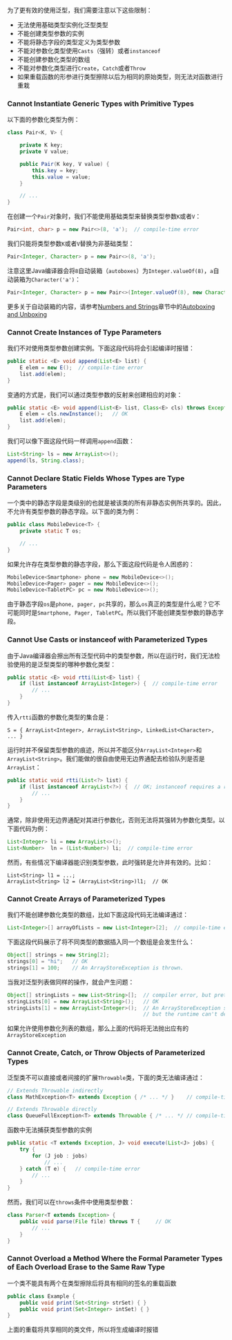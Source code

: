 为了更有效的使用泛型，我们需要注意以下这些限制：

* 无法使用基础类型实例化泛型类型
* 不能创建类型参数的实例
* 不能将静态字段的类型定义为类型参数
* 不能对参数化类型使用`Casts`（强转）或者`instanceof`
* 不能创建参数化类型的数组
* 不能对参数化类型进行`Create`，`Catch`或者`Throw`
* 如果重载函数的形参进行类型擦除以后为相同的原始类型，则无法对函数进行重栽

### Cannot Instantiate Generic Types with Primitive Types

以下面的参数化类型为例：

```java
class Pair<K, V> {

    private K key;
    private V value;

    public Pair(K key, V value) {
        this.key = key;
        this.value = value;
    }

    // ...
}
```

在创建一个`Pair`对象时，我们不能使用基础类型来替换类型参数`K`或者`V`：

```java
Pair<int, char> p = new Pair<>(8, 'a');  // compile-time error
```

我们只能将类型参数`K`或者`V`替换为非基础类型：

```java
Pair<Integer, Character> p = new Pair<>(8, 'a');
```

注意这里Java编译器会将`8`自动装箱（`autoboxes`）为`Integer.valueOf(8)`，`a`自动装箱为`Character('a')`：

```java
Pair<Integer, Character> p = new Pair<>(Integer.valueOf(8), new Character('a'));
```

更多关于自动装箱的内容，请参考[Numbers and Strings]()章节中的[Autoboxing and Unboxing]()

### Cannot Create Instances of Type Parameters

我们不对使用类型参数创建实例。下面这段代码将会引起编译时报错：

```java
public static <E> void append(List<E> list) {
    E elem = new E();  // compile-time error
    list.add(elem);
}
```

变通的方式是，我们可以通过类型参数的反射来创建相应的对象：

```java
public static <E> void append(List<E> list, Class<E> cls) throws Exception {
    E elem = cls.newInstance();   // OK
    list.add(elem);
}
```

我们可以像下面这段代码一样调用`append`函数：

```java
List<String> ls = new ArrayList<>();
append(ls, String.class);
```

### Cannot Declare Static Fields Whose Types are Type Parameters

一个类中的静态字段是类级别的也就是被该类的所有非静态实例所共享的。因此，不允许有类型参数的静态字段。以下面的类为例：

```java
public class MobileDevice<T> {
    private static T os;

    // ...
}
```

如果允许存在类型参数的静态字段，那么下面这段代码是令人困惑的：

```java
MobileDevice<Smartphone> phone = new MobileDevice<>();
MobileDevice<Pager> pager = new MobileDevice<>();
MobileDevice<TabletPC> pc = new MobileDevice<>();
```
由于静态字段`os`是`phone, pager, pc`共享的，那么`os`真正的类型是什么呢？它不可能同时是`Smartphone, Pager, TabletPC`。所以我们不能创建类型参数的静态字段。

### Cannot Use Casts or instanceof with Parameterized Types

由于Java编译器会擦出所有泛型代码中的类型参数，所以在运行时，我们无法检验使用的是泛型类型的哪种参数化类型：

```java
public static <E> void rtti(List<E> list) {
    if (list instanceof ArrayList<Integer>) {  // compile-time error
        // ...
    }
}
```

传入`rtti`函数的参数化类型的集合是：

```
S = { ArrayList<Integer>, ArrayList<String>, LinkedList<Character>, ... }
```

运行时并不保留类型参数的痕迹，所以并不能区分`ArrayList<Integer>`和`ArrayList<String>`。我们能做的很自由使用无边界通配去检验队列是否是`ArrayList`：

```java
public static void rtti(List<?> list) {
    if (list instanceof ArrayList<?>) {  // OK; instanceof requires a reifiable type
        // ...
    }
}
```


通常，除非使用无边界通配对其进行参数化，否则无法将其强转为参数化类型。以下面代码为例：

```java
List<Integer> li = new ArrayList<>();
List<Number>  ln = (List<Number>) li;  // compile-time error
```

然而，有些情况下编译器能识别类型参数，此时强转是允许并有效的。比如：

```
List<String> l1 = ...;
ArrayList<String> l2 = (ArrayList<String>)l1;  // OK
```

### Cannot Create Arrays of Parameterized Types

我们不能创建参数化类型的数组，比如下面这段代码无法编译通过：

```java
List<Integer>[] arrayOfLists = new List<Integer>[2];  // compile-time error
```

下面这段代码展示了将不同类型的数据插入同一个数组是会发生什么：

```java
Object[] strings = new String[2];
strings[0] = "hi";   // OK
strings[1] = 100;    // An ArrayStoreException is thrown.
```

当我对泛型列表做同样的操作，就会产生问题：

```java
Object[] stringLists = new List<String>[];  // compiler error, but pretend it's allowed
stringLists[0] = new ArrayList<String>();   // OK
stringLists[1] = new ArrayList<Integer>();  // An ArrayStoreException should be thrown,
                                            // but the runtime can't detect it.
```

如果允许使用参数化列表的数组，那么上面的代码将无法抛出应有的`ArrayStoreException`

### Cannot Create, Catch, or Throw Objects of Parameterized Types

泛型类不可以直接或者间接的扩展`Throwable`类，下面的类无法编译通过：

```java
// Extends Throwable indirectly
class MathException<T> extends Exception { /* ... */ }    // compile-time error

// Extends Throwable directly
class QueueFullException<T> extends Throwable { /* ... */ // compile-time error
```

函数中无法捕获类型参数的实例

```java
public static <T extends Exception, J> void execute(List<J> jobs) {
    try {
        for (J job : jobs)
            // ...
    } catch (T e) {   // compile-time error
        // ...
    }
}
```

然而，我们可以在`throws`条件中使用类型参数：

```java
class Parser<T extends Exception> {
    public void parse(File file) throws T {     // OK
        // ...
    }
}
```

### Cannot Overload a Method Where the Formal Parameter Types of Each Overload Erase to the Same Raw Type

一个类不能具有两个在类型擦除后将具有相同的签名的重载函数

```java
public class Example {
    public void print(Set<String> strSet) { }
    public void print(Set<Integer> intSet) { }
}
```

上面的重载将共享相同的类文件，所以将生成编译时报错